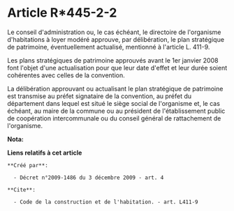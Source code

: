 # Article R*445-2-2

Le conseil d'administration ou, le cas échéant, le directoire de l'organisme d'habitations à loyer modéré approuve, par
délibération, le plan stratégique de patrimoine, éventuellement actualisé, mentionné à l'article L. 411-9. 

Les plans stratégiques de patrimoine approuvés avant le 1er janvier 2008 font l'objet d'une actualisation pour que leur date
d'effet et leur durée soient cohérentes avec celles de la convention. 

La délibération approuvant ou actualisant le plan stratégique de patrimoine est transmise au préfet signataire de la
convention, au préfet du département dans lequel est situé le siège social de l'organisme et, le cas échéant, au maire de la
commune ou au président de l'établissement public de coopération intercommunale ou du conseil général de rattachement de
l'organisme.

**Nota:**



**Liens relatifs à cet article**

	**Créé par**:

	  - Décret n°2009-1486 du 3 décembre 2009 - art. 4

	**Cite**:

	  - Code de la construction et de l'habitation. - art. L411-9
